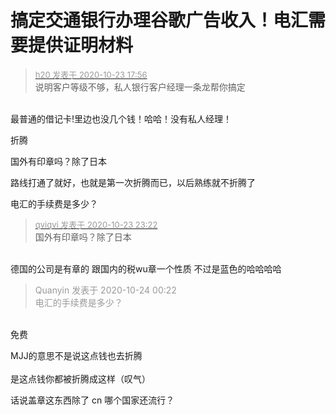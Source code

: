 # 搞定交通银行办理谷歌广告收入！电汇需要提供证明材料


<div class="quote"><blockquote><font size="2"><a href="https://www.hostloc.com/forum.php?mod=redirect&amp;goto=findpost&amp;pid=9342234&amp;ptid=757690" target="_blank"><font color="#999999">h20 发表于 2020-10-23 17:56</font></a></font><br />
说明客户等级不够，私人银行客户经理一条龙帮你搞定</blockquote></div><br />
最普通的借记卡!里边也没几个钱！哈哈！没有私人经理！<img id="aimg_e4ipE" onclick="zoom(this, this.src, 0, 0, 0)" class="zoom" src="https://cdn.jsdelivr.net/gh/hishis/forum-master/public/images/patch.gif" onmouseover="img_onmouseoverfunc(this)" onload="thumbImg(this)" border="0" alt="" />

折腾

国外有印章吗？除了日本

路线打通了就好，也就是第一次折腾而已，以后熟练就不折腾了

电汇的手续费是多少？<br />


<div class="quote"><blockquote><font size="2"><a href="https://www.hostloc.com/forum.php?mod=redirect&amp;goto=findpost&amp;pid=9343805&amp;ptid=757690" target="_blank"><font color="#999999">qviqvi 发表于 2020-10-23 23:22</font></a></font><br />
国外有印章吗？除了日本</blockquote></div><br />
德国的公司是有章的 跟国内的税wu章一个性质 不过是蓝色的哈哈哈哈

<div class="quote"><blockquote><font color="#999999">Quanyin 发表于 2020-10-24 00:22</font><br />
<font color="#999999">电汇的手续费是多少？</font></blockquote></div><br />
免费

MJJ的意思不是说这点钱也去折腾<br />
<br />
是这点钱你都被折腾成这样（叹气）

话说盖章这东西除了 cn 哪个国家还流行？

<img src="static/image/smiley/default/smile.gif" smilieid="1" border="0" alt="" />
